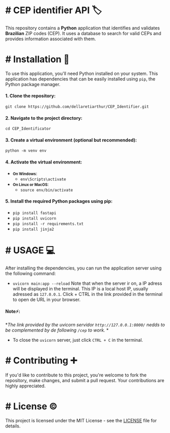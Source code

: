 # # CEP identifier API 🏷️

This repository contains a **Python** application that identifies and validates **Brazilian** ZIP codes (CEP). It uses a database to search for valid CEPs and provides information associated with them.


# # Installation 📝

To use this application, you'll need Python installed on your system. This application has dependencies that can be easily installed using `pip`, the Python package manager.

#### 1. Clone the repository:

`git clone https://github.com/dellaretiarthur/CEP_Identifier.git
`

#### 2. Navigate to the project directory:

`cd CEP_Identificator`


#### 3. Create a virtual environment (optional but recommended):

`python -m venv env`

####  4. Activate the virtual environment:

- <small>**On Windows**</small>:
  - `env\Scripts\activate`
- <small>**On Linux or MacOS**</small>:
   - `source env/bin/activate`

    

#### 5. Install the required Python packages using pip:

- `pip install fastapi`
- `pip install uvicorn`
- `pip install -r requirements.txt`
- `pip install jinja2`


# # USAGE 💻
After installing the dependencies, you can run the application server using the following command:
- `uvicorn main:app --reload`
Note that when the server ir on, a IP adress will be displayed in the terminal. This IP is a local host IP, usually adressed as `127.0.0.1`.
Click + CTRL in the link provided in the terminal to open de URL in your browser.
#### **Note**⚡: 
**The link provided by the uvicorn servidor `http://127.0.0.1:8000/` nedds to be complemented by de following `/cep` to work.* *

- To close the `uvicorn` server, just click `CTRL + C` in the terminal. 


# # Contributing ➕

If you'd like to contribute to this project, you're welcome to fork the repository, make changes, and submit a pull request. Your contributions are highly appreciated.

# # License ©️
This project is licensed under the MIT License - see the [LICENSE](https://chat.openai.com/c/LICENSE) file for details.
